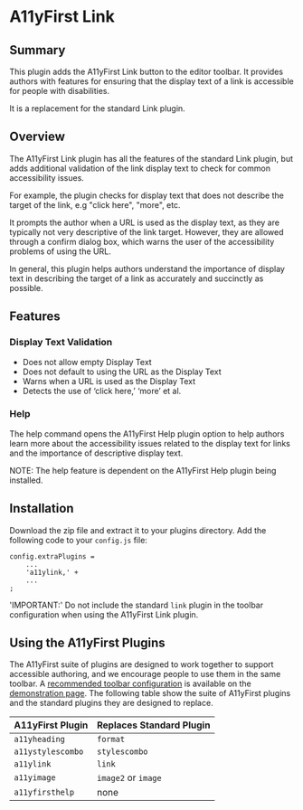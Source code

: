# A11yFirst Link

## Summary

This plugin adds the A11yFirst Link button to the editor toolbar. It provides
authors with features for ensuring that the display text of a link is
accessible for people with disabilities.

It is a replacement for the standard Link plugin.

## Overview

The A11yFirst Link plugin has all the features of the standard Link plugin,
but adds additional validation of the link display text to check for common
accessibility issues.

For example, the plugin checks for display text that does not describe the
target of the link, e.g "click here", "more", etc.

It prompts the author when a URL is used as the display text, as they are
typically not very descriptive of the link target. However, they are allowed
through a confirm dialog box, which warns the user of the accessibility
problems of using the URL.

In general, this plugin helps authors understand the importance of display
text in describing the target of a link as accurately and succinctly as
possible.

## Features

### Display Text Validation

* Does not allow empty Display Text
* Does not default to using the URL as the Display Text
* Warns when a URL is used as the Display Text
* Detects the use of ‘click here,’ ‘more’ et al.

### Help

The help command opens the A11yFirst Help plugin option to help authors learn
more about the accessibility issues related to the display text for links and
the importance of descriptive display text.

NOTE: The help feature is dependent on the A11yFirst Help plugin being installed.

## Installation

Download the zip file and extract it to your plugins directory.  Add the
following code to your `config.js` file:

```
config.extraPlugins =
    ...
    'a11ylink,' +
    ...
;
```

'IMPORTANT:' Do not include the standard `link` plugin in the toolbar
configuration when using the A11yFirst Link plugin.

## Using the A11yFirst Plugins

The A11yFirst suite of plugins are designed to work together to support
accessible authoring, and we encourage people to use them in the same toolbar.
A [recommended toolbar configuration](https://go.illinois.edu/a11yfirst-config)
is available on the [demonstration page](https://go.illinois.edu/a11yfirst).
The following table show the suite of A11yFirst plugins and the standard plugins
they are designed to replace.

| A11yFirst Plugin  | Replaces Standard Plugin |
|-------------------|--------------------------|
| `a11yheading`     | `format` |
| `a11ystylescombo` | `stylescombo` |
| `a11ylink`        | `link` |
| `a11yimage`       | `image2` or `image` |
| `a11yfirsthelp`   | none |
